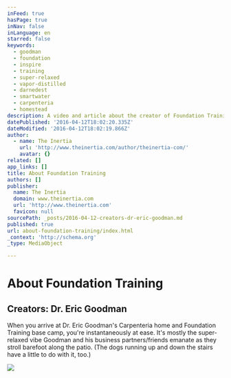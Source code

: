 ```yaml
---
inFeed: true
hasPage: true
inNav: false
inLanguage: en
starred: false
keywords:
  - goodman
  - foundation
  - inspire
  - training
  - super-relaxed
  - vapor-distilled
  - darnedest
  - smartwater
  - carpenteria
  - homestead
description: A video and article about the creator of Foundation Training
datePublished: '2016-04-12T18:02:20.335Z'
dateModified: '2016-04-12T18:02:19.866Z'
author:
  - name: The Inertia
    url: 'http://www.theinertia.com/author/theinertia-com/'
    avatar: {}
related: []
app_links: []
title: About Foundation Training
authors: []
publisher:
  name: The Inertia
  domain: www.theinertia.com
  url: 'http://www.theinertia.com'
  favicon: null
sourcePath: _posts/2016-04-12-creators-dr-eric-goodman.md
published: true
url: about-foundation-training/index.html
_context: 'http://schema.org'
_type: MediaObject

---
```

# About Foundation Training

<article style=""><h1>Creators: Dr. Eric Goodman</h1><p>When you arrive at Dr. Eric Goodman's Carpenteria home and Foundation Training base camp, you're instantaneously at ease. It's mostly the super-relaxed vibe Goodman and his business partners/friends emanate as they stroll barefoot along the patio. (The dogs running up and down the stairs have a little to do with it, too.)</p><img src="http://cdn1.theinertia.com/wp-content/uploads/2014/08/Featured.jpg" /></article>